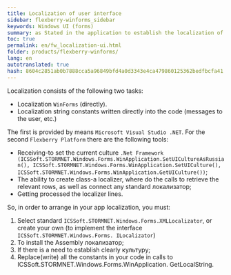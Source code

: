 ```yaml
--- 
title: Localization of user interface 
sidebar: flexberry-winforms_sidebar 
keywords: Windows UI (forms) 
summary: as Stated in the application to establish the localization of 
toc: true 
permalink: en/fw_localization-ui.html 
folder: products/flexberry-winforms/ 
lang: en 
autotranslated: true 
hash: 8604c2851ab0b7888cca5a96849bfd4a0d3343e4ca479860125362bedfbcfa41 
--- 
```


Localization consists of the following two tasks: 
* Localization `WinForms` (directly). 
* Localization string constants written directly into the code (messages to the user, etc.) 

The first is provided by means `Microsoft Visual Studio .NET`. 
For the second `Flexberry Platform` there are the following tools: 
* Receiving-to set the current culture `.Net Framework (ICSSoft.STORMNET.Windows.Forms.WinApplication.SetUICultureAsRussian(), ICSSoft.STORMNET.Windows.Forms.WinApplication.SetUICulture(), ICSSoft.STORMNET.Windows.Forms.WinApplication.GetUICulture())`; 
* The ability to create class-a localizer, where do the calls to retrieve the relevant rows, as well as connect any standard локализатор; 
* Getting processed the localizer lines. 

So, in order to arrange in your app localization, you must: 
1. Select standard `ICSSoft.STORMNET.Windows.Forms.XMLLocalizator`, or create your own (to implement the interface `ICSSoft.STORMNET.Windows.Forms. ILocalizator`) 
0. To install the Assembly локализатор; 
0. If there is a need to establish clearly культуру; 
0. Replace(write) all the constants in your code in calls to ICSSoft.STORMNET.Windows.Forms.WinApplication. GetLocalString. 



